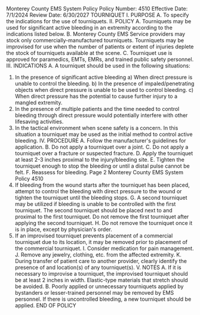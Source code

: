 Monterey County EMS System Policy
Policy Number: 4510
Effective Date: 7/1/2024
Review Date: 6/30/2027
TOURNIQUET
I. PURPOSE
A. To specify the indications for the use of tourniquets.
II. POLICY
A. Tourniquets may be used for significant active bleeding in an extremity according to the
indications listed below.
B. Monterey County EMS Service providers may stock only commercially-manufactured
tourniquets. Tourniquets may be improvised for use when the number of patients or extent of
injuries deplete the stock of tourniquets available at the scene.
C. Tourniquet use is approved for paramedics, EMTs, EMRs, and trained public safety personnel.
III. INDICATIONS
A. A tourniquet should be used in the following situations:
1. In the presence of significant active bleeding
a) When direct pressure is unable to control the bleeding.
b) In the presence of impaled/penetrating objects when direct pressure is unable to
be used to control bleeding.
c) When direct pressure has the potential to cause further injury to a mangled
extremity.
2. In the presence of multiple patients and the time needed to control bleeding through
direct pressure would potentially interfere with other lifesaving activities.
3. In the tactical environment when scene safety is a concern. In this situation a tourniquet
may be used as the initial method to control active bleeding.
IV. PROCEDURE
A. Follow the manufacturer's guidelines for application.
B. Do not apply a tourniquet over a joint.
C. Do not apply a tourniquet over a fracture or suspected fracture.
D. Apply the tourniquet at least 2-3 inches proximal to the injury/bleeding site.
E. Tighten the tourniquet enough to stop the bleeding or until a distal pulse cannot be felt.
F. Reassess for bleeding.
Page 2
Monterey County EMS System Policy 4510
1. If bleeding from the wound starts after the tourniquet has been placed, attempt to control
the bleeding with direct pressure to the wound or tighten the tourniquet until the bleeding
stops.
G. A second tourniquet may be utilized if bleeding is unable to be controlled with the first
tourniquet. The second tourniquet should be placed next to and proximal to the first tourniquet.
Do not remove the first tourniquet after applying the second tourniquet.
H. Do not remove the tourniquet once it is in place, except by physician's order.
1. If an improvised tourniquet prevents placement of a commercial tourniquet due to its
location, it may be removed prior to placement of the commercial tourniquet.
I. Consider medication for pain management.
J. Remove any jewelry, clothing, etc. from the affected extremity.
K. During transfer of patient care to another provider, clearly identify the presence of and
location(s) of any tourniquet(s).
V. NOTES
A. If it is necessary to improvise a tourniquet, the improvised tourniquet should be at least 2 inches
in width. Elastic-type materials that stretch should be avoided.
B. Poorly applied or unnecessary tourniquets applied by bystanders or lesser-trained personnel may
be removed by EMS personnel. If there is uncontrolled bleeding, a new tourniquet should be
applied.
END OF POLICY

